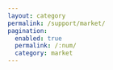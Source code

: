 ```yaml
---
layout: category
permalink: /support/market/
pagination: 
  enabled: true
  permalink: /:num/
  category: market
---
```

